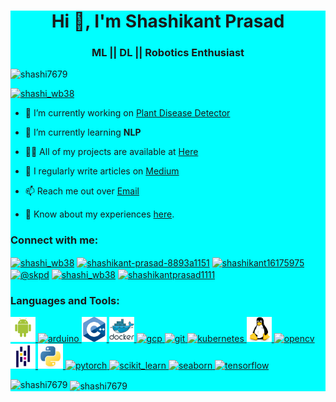 
<div style="background-color:aqua">
<h1 align="center">Hi 👋, I'm Shashikant Prasad</h1>
<h3 align="center">ML || DL || Robotics Enthusiast</h3>

<p align="left"> <img src="https://komarev.com/ghpvc/?username=shashi7679&label=Profile%20views&color=0e75b6&style=flat" alt="shashi7679" /> </p>

<p align="left"> <a href="https://twitter.com/shashi_wb38" target="blank"><img src="https://img.shields.io/twitter/follow/shashi_wb38?logo=twitter&style=for-the-badge" alt="shashi_wb38" /></a> </p>

- 🔭 I’m currently working on [Plant Disease Detector](https://github.com/shashi7679/Plant-Disease-Detector)

- 🌱 I’m currently learning **NLP**

- 👨‍💻 All of my projects are available at [Here](https://shashi7679.github.io/)

- 📝 I regularly write articles on [Medium](https://medium.com/@Skpd/pix2pix-gan-for-generating-map-given-satellite-images-using-pytorch-6e50c318673a)

- 📫 Reach me out over [Email](mailto:shashikantprasad1111@gmail.com)

- 📄 Know about my experiences [here](https://drive.google.com/file/d/1tqHruBXBJyHRhAY3pAJMq1W-b7FfQfjG/view?usp=sharing).

<h3 align="left">Connect with me:</h3>
<p align="left">
<a href="https://twitter.com/shashi_wb38" target="blank"><img align="center" src="https://raw.githubusercontent.com/rahuldkjain/github-profile-readme-generator/master/src/images/icons/Social/twitter.svg" alt="shashi_wb38" height="30" width="40" /></a>
<a href="https://linkedin.com/in/shashikant-prasad-8893a1151" target="blank"><img align="center" src="https://raw.githubusercontent.com/rahuldkjain/github-profile-readme-generator/master/src/images/icons/Social/linked-in-alt.svg" alt="shashikant-prasad-8893a1151" height="30" width="40" /></a>
<a href="https://fb.com/shashikant16175975" target="blank"><img align="center" src="https://raw.githubusercontent.com/rahuldkjain/github-profile-readme-generator/master/src/images/icons/Social/facebook.svg" alt="shashikant16175975" height="30" width="40" /></a>
<a href="https://medium.com/@skpd" target="blank"><img align="center" src="https://raw.githubusercontent.com/rahuldkjain/github-profile-readme-generator/master/src/images/icons/Social/medium.svg" alt="@skpd" height="30" width="40" /></a>
<a href="https://www.leetcode.com/shashi_wb38" target="blank"><img align="center" src="https://raw.githubusercontent.com/rahuldkjain/github-profile-readme-generator/master/src/images/icons/Social/leet-code.svg" alt="shashi_wb38" height="30" width="40" /></a>
<a href="https://auth.geeksforgeeks.org/user/shashikantprasad1111" target="blank"><img align="center" src="https://raw.githubusercontent.com/rahuldkjain/github-profile-readme-generator/master/src/images/icons/Social/geeks-for-geeks.svg" alt="shashikantprasad1111" height="30" width="40" /></a>
</p>

<h3 align="left">Languages and Tools:</h3>
<p align="left"> <a href="https://developer.android.com" target="_blank" rel="noreferrer"> <img src="https://raw.githubusercontent.com/devicons/devicon/master/icons/android/android-original-wordmark.svg" alt="android" width="40" height="40"/> </a> <a href="https://www.arduino.cc/" target="_blank" rel="noreferrer"> <img src="https://cdn.worldvectorlogo.com/logos/arduino-1.svg" alt="arduino" width="40" height="40"/> </a> <a href="https://www.w3schools.com/cpp/" target="_blank" rel="noreferrer"> <img src="https://raw.githubusercontent.com/devicons/devicon/master/icons/cplusplus/cplusplus-original.svg" alt="cplusplus" width="40" height="40"/> </a> <a href="https://www.docker.com/" target="_blank" rel="noreferrer"> <img src="https://raw.githubusercontent.com/devicons/devicon/master/icons/docker/docker-original-wordmark.svg" alt="docker" width="40" height="40"/> </a> <a href="https://cloud.google.com" target="_blank" rel="noreferrer"> <img src="https://www.vectorlogo.zone/logos/google_cloud/google_cloud-icon.svg" alt="gcp" width="40" height="40"/> </a> <a href="https://git-scm.com/" target="_blank" rel="noreferrer"> <img src="https://www.vectorlogo.zone/logos/git-scm/git-scm-icon.svg" alt="git" width="40" height="40"/> </a> <a href="https://kubernetes.io" target="_blank" rel="noreferrer"> <img src="https://www.vectorlogo.zone/logos/kubernetes/kubernetes-icon.svg" alt="kubernetes" width="40" height="40"/> </a> <a href="https://www.linux.org/" target="_blank" rel="noreferrer"> <img src="https://raw.githubusercontent.com/devicons/devicon/master/icons/linux/linux-original.svg" alt="linux" width="40" height="40"/> </a> <a href="https://opencv.org/" target="_blank" rel="noreferrer"> <img src="https://www.vectorlogo.zone/logos/opencv/opencv-icon.svg" alt="opencv" width="40" height="40"/> </a> <a href="https://pandas.pydata.org/" target="_blank" rel="noreferrer"> <img src="https://raw.githubusercontent.com/devicons/devicon/2ae2a900d2f041da66e950e4d48052658d850630/icons/pandas/pandas-original.svg" alt="pandas" width="40" height="40"/> </a> <a href="https://www.python.org" target="_blank" rel="noreferrer"> <img src="https://raw.githubusercontent.com/devicons/devicon/master/icons/python/python-original.svg" alt="python" width="40" height="40"/> </a> <a href="https://pytorch.org/" target="_blank" rel="noreferrer"> <img src="https://www.vectorlogo.zone/logos/pytorch/pytorch-icon.svg" alt="pytorch" width="40" height="40"/> </a> <a href="https://scikit-learn.org/" target="_blank" rel="noreferrer"> <img src="https://upload.wikimedia.org/wikipedia/commons/0/05/Scikit_learn_logo_small.svg" alt="scikit_learn" width="40" height="40"/> </a> <a href="https://seaborn.pydata.org/" target="_blank" rel="noreferrer"> <img src="https://seaborn.pydata.org/_images/logo-mark-lightbg.svg" alt="seaborn" width="40" height="40"/> </a> <a href="https://www.tensorflow.org" target="_blank" rel="noreferrer"> <img src="https://www.vectorlogo.zone/logos/tensorflow/tensorflow-icon.svg" alt="tensorflow" width="40" height="40"/> </a> </p>

<p><img align="left" src="https://github-readme-stats.vercel.app/api/top-langs?username=shashi7679&show_icons=true&locale=en&layout=compact&theme=radical" alt="shashi7679" /></p>

<p>&nbsp;<img align="center" src="https://github-readme-stats.vercel.app/api?username=shashi7679&show_icons=true&locale=en&theme=radical" alt="shashi7679" /></p>
</div>
